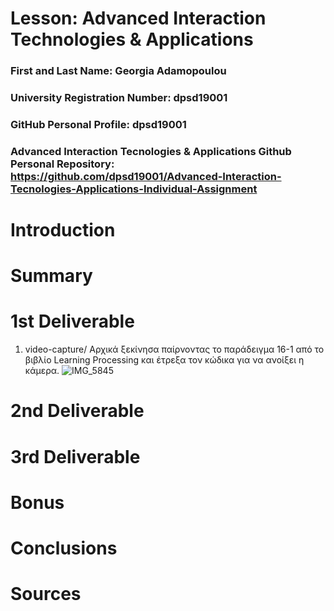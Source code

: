 # Lesson: Advanced Interaction Technologies & Applications

### First and Last Name: Georgia Adamopoulou
### University Registration Number: dpsd19001
### GitHub Personal Profile: dpsd19001
### Advanced Interaction Tecnologies & Applications Github Personal Repository: https://github.com/dpsd19001/Advanced-Interaction-Tecnologies-Applications-Individual-Assignment

# Introduction

# Summary


# 1st Deliverable
1. video-capture/ Αρχικά ξεκίνησα παίρνοντας το παράδειγμα 16-1 από το βιβλίο Learning Processing και έτρεξα τον κώδικα για να ανοίξει η κάμερα.
![IMG_5845](https://user-images.githubusercontent.com/100957090/198269346-8069d8c2-d4a9-40f0-978c-e136815c54a8.jpg)

# 2nd Deliverable


# 3rd Deliverable 


# Bonus 


# Conclusions


# Sources

